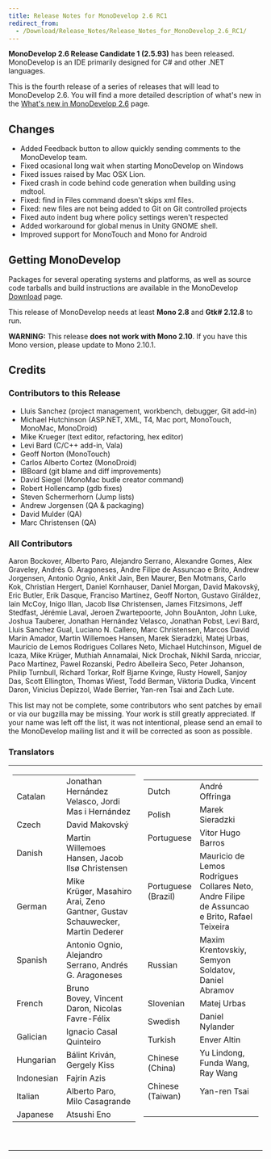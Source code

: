 ```yaml
---
title: Release Notes for MonoDevelop 2.6 RC1
redirect_from:
  - /Download/Release_Notes/Release_Notes_for_MonoDevelop_2.6_RC1/
---
```


**MonoDevelop 2.6 Release Candidate 1 (2.5.93)** has been released. MonoDevelop is an IDE primarily designed for C# and other .NET languages.

This is the fourth release of a series of releases that will lead to MonoDevelop 2.6. You will find a more detailed description of what's new in the [What's new in MonoDevelop 2.6](/documentation/release-notes/whats-new-in-monodevelop-2.6/ "Download/What's new in MonoDevelop 2.6") page.

Changes
-------

-   Added Feedback button to allow quickly sending comments to the MonoDevelop team. 
-   Fixed ocasional long wait when starting MonoDevelop on Windows
-   Fixed issues raised by Mac OSX Lion.
-   Fixed crash in code behind code generation when building using mdtool.
-   Fixed: find in Files command doesn't skips xml files.
-   Fixed: new files are not being added to Git on Git controlled projects
-   Fixed auto indent bug where policy settings weren't respected
-   Added workaround for global menus in Unity GNOME shell. 
-   Improved support for MonoTouch and Mono for Android

Getting MonoDevelop
-------------------

Packages for several operating systems and platforms, as well as source code tarballs and build instructions are available in the MonoDevelop [Download](/download/ "Download") page.

This release of MonoDevelop needs at least **Mono 2.8** and **Gtk# 2.12.8** to run.

**WARNING:** This release **does not work with Mono 2.10**. If you have this Mono version, please update to Mono 2.10.1.

Credits
-------

### Contributors to this Release 

-   Lluis Sanchez (project management, workbench, debugger, Git add-in)
-   Michael Hutchinson (ASP.NET, XML, T4, Mac port, MonoTouch, MonoMac, MonoDroid)
-   Mike Krueger (text editor, refactoring, hex editor)
-   Levi Bard (C/C++ add-in, Vala)
-   Geoff Norton (MonoTouch)
-   Carlos Alberto Cortez (MonoDroid)
-   IBBoard (git blame and diff improvements)
-   David Siegel (MonoMac budle creator command)
-   Robert Hollencamp (gdb fixes)
-   Steven Schermerhorn (Jump lists)
-   Andrew Jorgensen (QA & packaging)
-   David Mulder (QA)
-   Marc Christensen (QA)

### All Contributors

Aaron Bockover, Alberto Paro, Alejandro Serrano, Alexandre Gomes, Alex Graveley, Andrés G. Aragoneses, Andre Filipe de Assuncao e Brito, Andrew Jorgensen, Antonio Ognio, Ankit Jain, Ben Maurer, Ben Motmans, Carlo Kok, Christian Hergert, Daniel Kornhauser, Daniel Morgan, David Makovský, Eric Butler, Erik Dasque, Franciso Martinez, Geoff Norton, Gustavo Giráldez, Iain McCoy, Inigo Illan, Jacob Ilsø Christensen, James Fitzsimons, Jeff Stedfast, Jérémie Laval, Jeroen Zwartepoorte, John BouAnton, John Luke, Joshua Tauberer, Jonathan Hernández Velasco, Jonathan Pobst, Levi Bard, Lluis Sanchez Gual, Luciano N. Callero, Marc Christensen, Marcos David Marín Amador, Martin Willemoes Hansen, Marek Sieradzki, Matej Urbas, Maurício de Lemos Rodrigues Collares Neto, Michael Hutchinson, Miguel de Icaza, Mike Krüger, Muthiah Annamalai, Nick Drochak, Nikhil Sarda, nricciar, Paco Martínez, Pawel Rozanski, Pedro Abelleira Seco, Peter Johanson, Philip Turnbull, Richard Torkar, Rolf Bjarne Kvinge, Rusty Howell, Sanjoy Das, Scott Ellington, Thomas Wiest, Todd Berman, Viktoria Dudka, Vincent Daron, Vinicius Depizzol, Wade Berrier, Yan-ren Tsai and Zach Lute.

This list may not be complete, some contributors who sent patches by email or via our bugzilla may be missing. Your work is still greatly appreciated. If your name was left off the list, it was not intentional, please send an email to the MonoDevelop mailing list and it will be corrected as soon as possible.

### Translators

<table>
<colgroup>
<col width="50%" />
<col width="50%" />
</colgroup>
<tbody>
<tr class="odd">
<td align="left"><table>
<tbody>
<tr class="odd">
<td align="left">Catalan</td>
<td align="left">Jonathan Hernández Velasco, Jordi Mas i Hernández</td>
</tr>
<tr class="even">
<td align="left">Czech</td>
<td align="left">David Makovský</td>
</tr>
<tr class="odd">
<td align="left">Danish</td>
<td align="left">Martin Willemoes Hansen, Jacob Ilsø Christensen</td>
</tr>
<tr class="even">
<td align="left">German</td>
<td align="left">Mike Krüger, Masahiro Arai, Zeno Gantner, Gustav Schauwecker, Martin Dederer</td>
</tr>
<tr class="odd">
<td align="left">Spanish</td>
<td align="left">Antonio Ognio, Alejandro Serrano, Andrés G. Aragoneses</td>
</tr>
<tr class="even">
<td align="left">French</td>
<td align="left">Bruno Bovey, Vincent Daron, Nicolas Favre-Félix</td>
</tr>
<tr class="odd">
<td align="left">Galician</td>
<td align="left">Ignacio Casal Quinteiro</td>
</tr>
<tr class="even">
<td align="left">Hungarian</td>
<td align="left">Bálint Kriván, Gergely Kiss</td>
</tr>
<tr class="odd">
<td align="left">Indonesian</td>
<td align="left">Fajrin Azis</td>
</tr>
<tr class="even">
<td align="left">Italian</td>
<td align="left">Alberto Paro, Milo Casagrande</td>
</tr>
<tr class="odd">
<td align="left">Japanese</td>
<td align="left">Atsushi Eno</td>
</tr>
</tbody>
</table>
<p> </p></td>
<td align="left"><table>
<tbody>
<tr class="odd">
<td align="left">Dutch</td>
<td align="left">André Offringa</td>
</tr>
<tr class="even">
<td align="left">Polish</td>
<td align="left">Marek Sieradzki</td>
</tr>
<tr class="odd">
<td align="left">Portuguese</td>
<td align="left">Vitor Hugo Barros</td>
</tr>
<tr class="even">
<td align="left">Portuguese<br /> (Brazil)</td>
<td align="left">Mauricio de Lemos Rodrigues Collares Neto, Andre Filipe de Assuncao e Brito, Rafael Teixeira</td>
</tr>
<tr class="odd">
<td align="left">Russian</td>
<td align="left">Maxim Krentovskiy, Semyon Soldatov, Daniel Abramov</td>
</tr>
<tr class="even">
<td align="left">Slovenian</td>
<td align="left">Matej Urbas</td>
</tr>
<tr class="odd">
<td align="left">Swedish</td>
<td align="left">Daniel Nylander</td>
</tr>
<tr class="even">
<td align="left">Turkish</td>
<td align="left">Enver Altin</td>
</tr>
<tr class="odd">
<td align="left">Chinese<br /> (China)</td>
<td align="left">Yu Lindong, Funda Wang, Ray Wang</td>
</tr>
<tr class="even">
<td align="left">Chinese<br /> (Taiwan)</td>
<td align="left">Yan-ren Tsai</td>
</tr>
<tr class="odd">
<td align="left"> </td>
<td align="left"> </td>
</tr>
</tbody>
</table>
<p> </p></td>
</tr>
</tbody>
</table>

